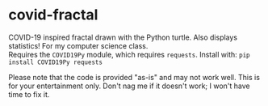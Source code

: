 # covid-fractal
 COVID-19 inspired fractal drawn with the Python turtle. Also displays statistics! For my computer science class.  
 Requires the `COVID19Py` module, which requires `requests`. Install with: `pip install COVID19Py requests`  
   
 Please note that the code is provided "as-is" and may not work well. This is for your entertainment only. Don't nag me if it doesn't work; I won't have time to fix it.
